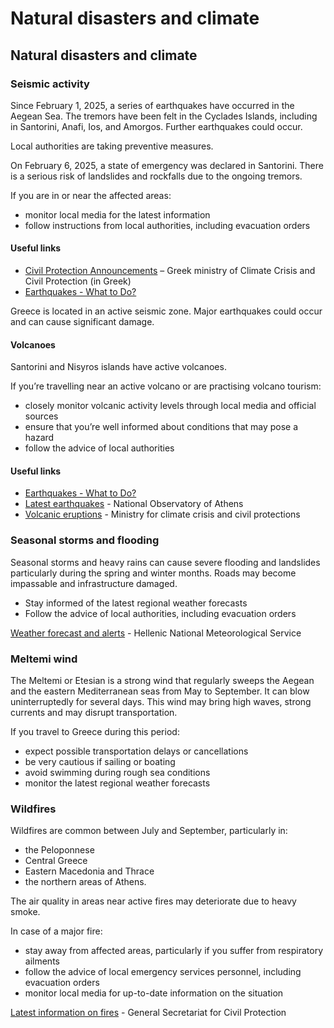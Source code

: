 # Natural disasters and climate

## Natural disasters and climate

### Seismic activity

Since February 1, 2025, a series of earthquakes have occurred in the Aegean Sea. The tremors have been felt in the Cyclades Islands, including in Santorini, Anafi, Ios, and Amorgos. Further earthquakes could occur.

Local authorities are taking preventive measures.

On February 6, 2025, a state of emergency was declared in Santorini. There is a serious risk of landslides and rockfalls due to the ongoing tremors.

If you are in or near the affected areas:

* monitor local media for the latest information
* follow instructions from local authorities, including evacuation orders

#### Useful links

* [Civil Protection Announcements](https://gcc02.safelinks.protection.outlook.com/?url=https%3A%2F%2Flinks-2.govdelivery.com%2FCL0%2Fhttps%3A%252F%252Fgcc02.safelinks.protection.outlook.com%252F%253Furl%3Dhttps%25253A%25252F%25252Fcivilprotection.gov.gr%25252Fdeltia-tupou%2526data%3D05%25257C02%25257CMeintanisH%252540state.gov%25257Cc2654de5f6d5425bdd6108dc91e796f2%25257C66cf50745afe48d1a691a12b2121f44b%25257C0%25257C0%25257C638545672642536063%25257CUnknown%25257CTWFpbGZsb3d8eyJWIjoiMC4wLjAwMDAiLCJQIjoiV2luMzIiLCJBTiI6Ik1haWwiLCJXVCI6Mn0%25253D%25257C40000%25257C%25257C%25257C%2526sdata%3Dztqy4IHyyaWBF1x1CdkomJkhxrZZZGpbAhogIzJb9%25252Bs%25253D%2526reserved%3D0%2F1%2F01010194cb8fac06-6d567ec9-1f25-491f-905c-ecf29857f5bc-000000%2FSuj8redJ7PtjSbTvvMixf6AxiGPSM2EceJk6pkMLWwk%3D390&data=05%7C02%7CAthAmCitizenServices%40state.gov%7C9d93f8930c52409b42ca08dd4445988e%7C66cf50745afe48d1a691a12b2121f44b%7C0%7C0%7C638741787892852090%7CUnknown%7CTWFpbGZsb3d8eyJFbXB0eU1hcGkiOnRydWUsIlYiOiIwLjAuMDAwMCIsIlAiOiJXaW4zMiIsIkFOIjoiTWFpbCIsIldUIjoyfQ%3D%3D%7C0%7C%7C%7C&sdata=t2rOD%2B33aSS6CJcnSkZVs2RqoEuLKkcpNe5WgInq0qs%3D&reserved=0) – Greek ministry of Climate Crisis and Civil Protection (in Greek)
* [Earthquakes - What to Do?](https://www.getprepared.gc.ca/cnt/rsrcs/pblctns/rthqks-wtd/index-en.aspx)

Greece is located in an active seismic zone. Major earthquakes could occur and can cause significant damage.

#### Volcanoes

Santorini and Nisyros islands have active volcanoes.

If you’re travelling near an active volcano or are practising volcano tourism:

* closely monitor volcanic activity levels through local media and official sources
* ensure that you’re well informed about conditions that may pose a hazard
* follow the advice of local authorities

#### Useful links

* [Earthquakes - What to Do?](https://www.getprepared.gc.ca/cnt/rsrcs/pblctns/rthqks-wtd/index-en.aspx)
* [Latest earthquakes](https://www.gein.noa.gr/en/) - National Observatory of Athens
* [Volcanic eruptions](https://www.civilprotection.gr/en/volcanic-eruptions#:~:text=PREPAREDNESS%20FOR%20VOLCANIC%20ERUPTIONS,tens%20of%20kilometers%20from%20these) - Ministry for climate crisis and civil protections

### Seasonal storms and flooding

Seasonal storms and heavy rains can cause severe flooding and landslides particularly during the spring and winter months. Roads may become impassable and infrastructure damaged.

* Stay informed of the latest regional weather forecasts
* Follow the advice of local authorities, including evacuation orders

[Weather forecast and alerts](http://www.emy.gr/emy/en/) - Hellenic National Meteorological Service

### Meltemi wind

The Meltemi or Etesian is a strong wind that regularly sweeps the Aegean and the eastern Mediterranean seas from May to September. It can blow uninterruptedly for several days. This wind may bring high waves, strong currents and may disrupt transportation.

If you travel to Greece during this period:

* expect possible transportation delays or cancellations
* be very cautious if sailing or boating
* avoid swimming during rough sea conditions
* monitor the latest regional weather forecasts

### Wildfires

Wildfires are common between July and September, particularly in:

* the Peloponnese
* Central Greece
* Eastern Macedonia and Thrace
* the northern areas of Athens.

The air quality in areas near active fires may deteriorate due to heavy smoke.

In case of a major fire:

* stay away from affected areas, particularly if you suffer from respiratory ailments
* follow the advice of local emergency services personnel, including evacuation orders
* monitor local media for up-to-date information on the situation

[Latest information on fires](https://www.civilprotection.gr/el) - General Secretariat for Civil Protection